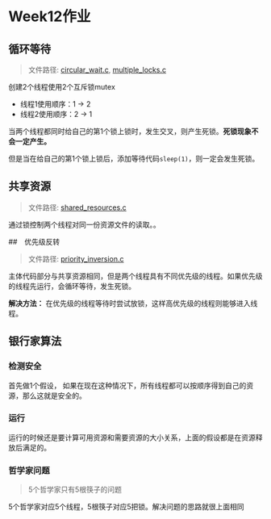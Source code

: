 # Week12作业

## 循环等待
> 文件路径: [circular_wait.c](./circular_wait.c), [multiple_locks.c](./multiple_locks.c)

创建2个线程使用2个互斥锁mutex
* 线程1使用顺序：1 -> 2
* 线程2使用顺序：2 -> 1

当两个线程都同时给自己的第1个锁上锁时，发生交叉，则产生死锁。**死锁现象不会一定产生。**

但是当在给自己的第1个锁上锁后，添加等待代码`sleep(1)`，则一定会发生死锁。

## 共享资源
> 文件路径: [shared_resources.c](./shared_resources.c)

通过锁控制两个线程对同一份资源文件的读取。。

##　优先级反转
> 文件路径: [priority_inversion.c](./priority_inversion.c)

主体代码部分与共享资源相同，但是两个线程具有不同优先级的线程。如果优先级的线程先运行，会循环等待，发生死锁。

**解决方法：** 在优先级的线程等待时尝试放锁，这样高优先级的线程则能够进入线程。

## 银行家算法

### 检测安全
首先做1个假设， 如果在现在这种情况下，所有线程都可以按顺序得到自己的资源，那么这就是安全的。

### 运行
运行的时候还是要计算可用资源和需要资源的大小关系，上面的假设都是在资源释放后满足的。

### 哲学家问题
> 5个哲学家只有5根筷子的问题

5个哲学家对应5个线程，5根筷子对应5把锁。解决问题的思路就很上面相同
